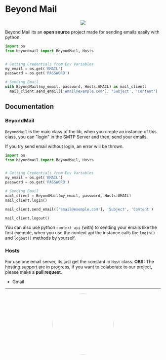 # Beyond Mail

<div style="text-align: center;">
  <img src="https://raw.githubusercontent.com/davi-lucciola/BeyondMail/main/images/LibName.png" />
</div>

Beyond Mail its an **open source** project made for sending emails easily with python.

```python
import os
from beyondmail import BeyondMail, Hosts


# Getting Credentials from Env Variables
my_email = os.get('EMAIL')
password = os.get('PASSWORD')

# Sending Email
with BeyondMail(my_email, password, Hosts.GMAIL) as mail_client:
  mail_client.send_email(['email@exemple.com'], 'Subject', 'Content')
```

## Documentation

### BeyondMail

`BeyondMail` is the main class of the lib, when you create an instance of this class, you can "login" in the SMTP Server and then, send your emails.

If you try send email without login, an error will be thrown. 

```python
import os
from beyondmail import BeyondMail, Hosts


# Getting Credentials from Env Variables
my_email = os.get('EMAIL')
password = os.get('PASSWORD')

# Sending Email
mail_client = BeyondMail(my_email, password, Hosts.GMAIL)
mail_client.login()

mail_client.send_email(['email@exemple.com'], 'Subject', 'Content')

mail_client.logout()
```

You can also use python `context api` (with) to sending your emails like the first exemple, when you use the context api the instance calls the `login()` and `logout()` methods by yourself.

### Hosts

For use one email server, its just get the constant in `Host` class.
**OBS:** The hosting support are in progress, if you want to colaborate to our project, please make a **pull request**.

- Gmail

<hr>

<div style="text-align: center;">
  <img src="https://raw.githubusercontent.com/davi-lucciola/BeyondMail/main/images/LibLogo.png" style="border-radius: 50%; height: 200px;"/>
</div>